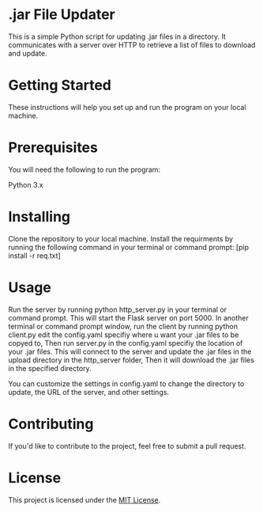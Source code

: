 # .jar File Updater

This is a simple Python script for updating .jar files in a directory. It communicates with a server over HTTP to retrieve a list of files to download and update.

# Getting Started

These instructions will help you set up and run the program on your local machine.

# Prerequisites

You will need the following to run the program:

Python 3.x


# Installing

Clone the repository to your local machine.
Install the requirments by running the following command in your terminal or command prompt: [pip install -r req.txt]

# Usage

Run the server by running python http_server.py in your terminal or command prompt. This will start the Flask server on port 5000.
In another terminal or command prompt window, run the client by running python client.py edit the config.yaml specifiy where u want your .jar files to be copyed to, Then run server.py in the config.yaml specifiy the location of your .jar files. This will connect to the server and update the .jar files in the upload directory in the http_server folder, Then it will download the .jar files in the specified directory.

You can customize the settings in config.yaml to change the directory to update, the URL of the server, and other settings.

# Contributing

If you'd like to contribute to the project, feel free to submit a pull request.

# License

This project is licensed under the [MIT License](LICENSE).